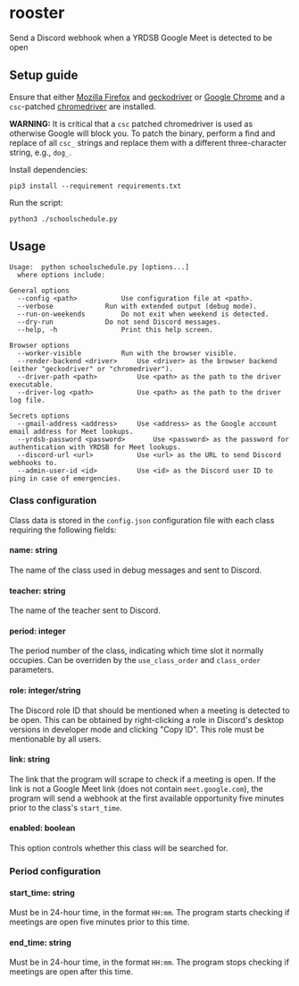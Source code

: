 # rooster

Send a Discord webhook when a YRDSB Google Meet is detected to be open

## Setup guide

Ensure that either [Mozilla Firefox](https://www.mozilla.org/en-US/firefox/) and [geckodriver](https://github.com/mozilla/geckodriver) or [Google Chrome](https://www.google.com/chrome/) and a `csc`-patched [chromedriver](https://chromedriver.chromium.org/) are installed.

**WARNING:** It is critical that a `csc` patched chromedriver is used as otherwise Google will block you. To patch the binary, perform a find and replace of all `csc_` strings and replace them with a different three-character string, e.g., `dog_`.

Install dependencies:

```
pip3 install --requirement requirements.txt
```

Run the script:

```
python3 ./schoolschedule.py
```

## Usage

```
Usage:	python schoolschedule.py [options...]
  where options include:

General options
  --config <path>			Use configuration file at <path>.
  --verbose				Run with extended output (debug mode).
  --run-on-weekends			Do not exit when weekend is detected.
  --dry-run				Do not send Discord messages.
  --help, -h				Print this help screen.

Browser options
  --worker-visible			Run with the browser visible.
  --render-backend <driver>		Use <driver> as the browser backend (either "geckodriver" or "chromedriver").
  --driver-path <path>			Use <path> as the path to the driver executable.
  --driver-log <path>			Use <path> as the path to the driver log file.

Secrets options
  --gmail-address <address>		Use <address> as the Google account email address for Meet lookups.
  --yrdsb-password <password>		Use <password> as the password for authentication with YRDSB for Meet lookups.
  --discord-url <url>			Use <url> as the URL to send Discord webhooks to.
  --admin-user-id <id>			Use <id> as the Discord user ID to ping in case of emergencies.
```

### Class configuration

Class data is stored in the `config.json` configuration file with each class requiring the following fields:

#### name: string

The name of the class used in debug messages and sent to Discord.

#### teacher: string

The name of the teacher sent to Discord.

#### period: integer

The period number of the class, indicating which time slot it normally occupies. Can be overriden by the `use_class_order` and `class_order` parameters.

#### role: integer/string

The Discord role ID that should be mentioned when a meeting is detected to be open. This can be obtained by right-clicking a role in Discord's desktop versions in developer mode and clicking "Copy ID". This role must be mentionable by all users.

#### link: string

The link that the program will scrape to check if a meeting is open. If the link is not a Google Meet link (does not contain `meet.google.com`), the program will send a webhook at the first available opportunity five minutes prior to the class's `start_time`.

#### enabled: boolean

This option controls whether this class will be searched for.

### Period configuration

#### start_time: string

Must be in 24-hour time, in the format `HH:mm`. The program starts checking if meetings are open five minutes prior to this time.

#### end_time: string

Must be in 24-hour time, in the format `HH:mm`. The program stops checking if meetings are open after this time.
